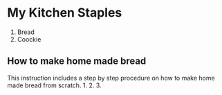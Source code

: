# My Kitchen Staples
1. Bread
2. Coockie

## How to make home made bread

This instruction includes a step by step procedure on how to make home made bread from scratch.
1.
2.
3.
